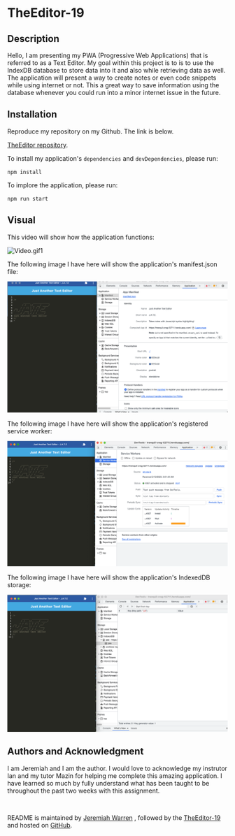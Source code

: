 # TheEditor-19

## Description
Hello, I am presenting my PWA (Progressive Web Applications) that is referred to as a Text Editor. My goal within this project is to is to use the IndexDB database to store data into it and also while retrieving data as well. The application will present a way to create notes or even code snippets while using internet or not. This a great way to save information using the database whenever you could run into a minor internet issue in the future.

## Installation

Reproduce my repository on my Github. The link is below.

[TheEditor repository](https://github.com/Jwarren619/TheEditor-19).

To install my application's `dependencies` and `devDependencies`, please run:
  ```
  npm install
  ```
  
  To implore the application, please run:
  ```
  npm run start
  ```

## Visual

This video will show how the application functions:

![Video.gif1](.//client/src/images/Video.gif)

The following image I have here will show the application's manifest.json file: 

![Screenshot1](.//client/src/images/ScreenShot1.png)

The following image I have here will show the application's registered service worker:

![Screenshot2](.//client/src/images/ScreenShot2.png)

The following image I have here will show the application's IndexedDB storage:

![Screenshot3](.//client/src/images/ScreenShot3.png)



##  Authors and Acknowledgment
I am Jeremiah and I am the author. I would love to acknowledge my instrutor Ian and my tutor Mazin for helping me complete this amazing application. I have learned so much by fully understand what has been taught to be throughout the past two weeks with this assignment.


<br>

README is maintained by [Jeremiah Warren](https://github.com/Jwarren619) , followed by the [TheEditor-19](http://localhost:8080/) and hosted on [GitHub](https://github.com/Jwarren619/TheEditor-19).